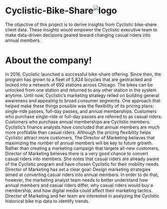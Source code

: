 # Cyclistic-Bike-Share![logo](https://user-images.githubusercontent.com/110731547/183268195-c5a0b258-6929-4613-8b02-7aea6a9411fc.png)
The objective of this project is to derive insights from Cyclistic bike-share client data. These insights would empower the Cyclistic executive team to make data-driven decisions geared toward changing casual riders into annual members.
# About the company!
In 2016, Cyclistic launched a successful bike-share offering. Since then, the program has grown to a fleet of 5,824 bicycles that
are geotracked and locked into a network of 692 stations across Chicago. The bikes can be unlocked from one station and
returned to any other station in the system anytime.
Until now, Cyclistic’s marketing strategy relied on building general awareness and appealing to broad consumer segments.
One approach that helped make these things possible was the flexibility of its pricing plans: single-ride passes, full-day passes,
and annual memberships. Customers who purchase single-ride or full-day passes are referred to as casual riders. Customers
who purchase annual memberships are Cyclistic members.
Cyclistic’s finance analysts have concluded that annual members are much more profitable than casual riders. Although the
pricing flexibility helps Cyclistic attract more customers, The Director of Marketing believes that maximizing the number of annual members will
be key to future growth. Rather than creating a marketing campaign that targets all-new customers, Director of Marketing believes there is a
very good chance to convert casual riders into members. She notes that casual riders are already aware of the Cyclistic
program and have chosen Cyclistic for their mobility needs.
Director of Marketing has set a clear goal: Design marketing strategies aimed at converting casual riders into annual members. In order to
do that, however, the marketing analyst team needs to better understand how annual members and casual riders differ, why
casual riders would buy a membership, and how digital media could affect their marketing tactics. Director of Marketing and her team are
interested in analyzing the Cyclistic historical bike trip data to identify trends.

